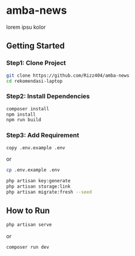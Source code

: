 # amba-news
lorem ipsu kolor

## Getting Started

### Step1: Clone Project
```bash
git clone https://github.com/Rizz404/amba-news
cd rekomendasi-laptop
```

### Step2: Install Dependencies
```bash
composer install
npm install
npm run build
```

### Step3: Add Requirement
```bash
copy .env.example .env
```
or
```bash
cp .env.example .env
```

```bash
php artisan key:generate
php artisan storage:link
php artisan migrate:fresh --seed
```

## How to Run
```bash
php artisan serve
```
or
```bash
composer run dev
```